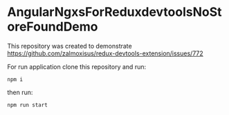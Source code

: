 # AngularNgxsForReduxdevtoolsNoStoreFoundDemo

This repository was created to demonstrate https://github.com/zalmoxisus/redux-devtools-extension/issues/772

For run application clone this repository and run:

`npm i`

then run:

`npm run start`

